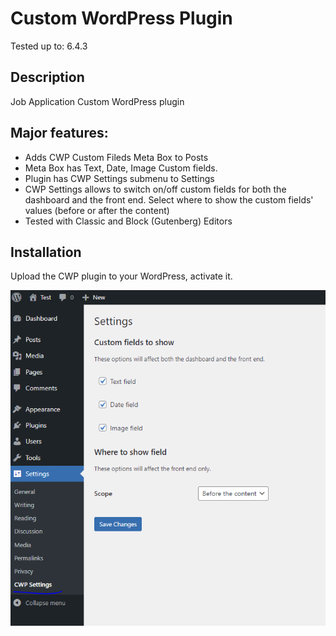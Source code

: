 ﻿# Custom WordPress Plugin
Tested up to: 6.4.3

## Description

Job Application Custom WordPress plugin

## Major features:

* Adds CWP Custom Fileds Meta Box to Posts
* Meta Box has Text, Date, Image Custom fields.
* Plugin has CWP Settings submenu to Settings
* CWP Settings allows to switch on/off custom fields for both the dashboard and the front end. Select where to show the custom fields' values (before or after the content)
* Tested with Classic and Block (Gutenberg) Editors

## Installation 

Upload the CWP plugin to your WordPress, activate it.

![Settings part](https://raw.githubusercontent.com/harq4500/cwp-test/main/assets/images/Capture.PNG)
